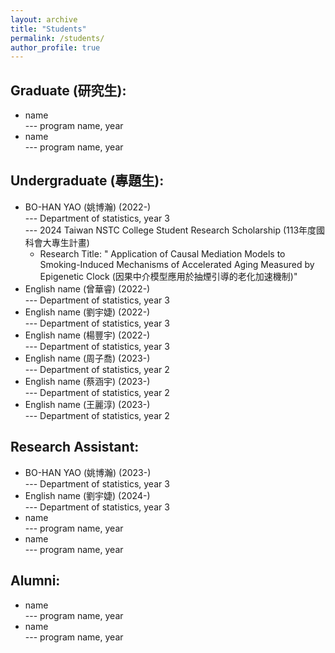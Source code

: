 ```yaml
---
layout: archive
title: "Students"
permalink: /students/
author_profile: true
---
```


Graduate (研究生):
-----
  *  name<br>
    --- program name, year
  *  name<br>
    --- program name, year


Undergraduate (專題生):
-----
  *  BO-HAN YAO (姚博瀚) (2022-)<br>
    --- Department of statistics, year 3<br>
    --- 2024 Taiwan NSTC College Student Research Scholarship (113年度國科會大專生計畫)<br>
      *  Research Title: " Application of Causal Mediation Models to Smoking-Induced Mechanisms of Accelerated Aging Measured by Epigenetic Clock (因果中介模型應用於抽煙引導的老化加速機制)"
  *  English name (曾華睿) (2022-)<br>
    --- Department of statistics, year 3
  *  English name (劉宇婕) (2022-)<br>
    --- Department of statistics, year 3
  *  English name (楊豐宇) (2022-)<br>
    --- Department of statistics, year 3
  *  English name (周子喬) (2023-)<br>
    --- Department of statistics, year 2
  *  English name (蔡涵宇) (2023-)<br>
    --- Department of statistics, year 2
  *  English name (王麗淳) (2023-)<br>
    --- Department of statistics, year 2

Research Assistant:
-----
  *  BO-HAN YAO (姚博瀚) (2023-)<br>
    --- Department of statistics, year 3<br>
  *  English name (劉宇婕) (2024-)<br>
    --- Department of statistics, year 3
  *  name<br>
    --- program name, year
  *  name<br>
    --- program name, year


Alumni:
-----
  *  name<br>
    --- program name, year
  *  name<br>
    --- program name, year